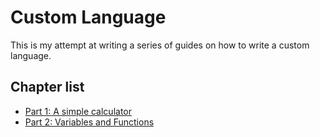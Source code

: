 # Custom Language

This is my attempt at writing a series of guides on how to write a custom language.

## Chapter list

- [Part 1: A simple calculator](part_1/README.md)
- [Part 2: Variables and Functions](part_2/README.md)
